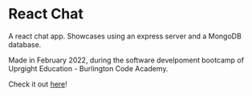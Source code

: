 # React Chat

A react chat app. Showcases using an express server and a MongoDB database.

Made in February 2022, during the software develpoment bootcamp of Uprgight Education - Burlington Code Academy.

Check it out [here](https://react-chat-maxs-jas.vercel.app/)!

